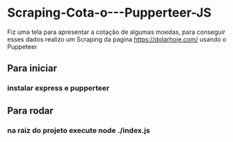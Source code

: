 # Scraping-Cota-o---Pupperteer-JS
Fiz uma tela para apresentar a cotação de algumas moedas, para conseguir esses dados realizo um Scraping da pagina https://dolarhoje.com/ usando o Puppeteer

## Para iniciar

### instalar express e pupperteer

## Para rodar

### na raiz do projeto execute node ./index.js
